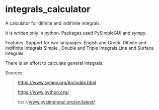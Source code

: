# integrals_calculator
A calculator for difinite and indifinite integrals.

It is written only in python. 
Packages used PySimpleGUI and sympy.

Features:
Support for two languages: Engish and Greek.
Difinite and Indifinite Integrals
Simple , Double and Triple Integrals
Line and Surface Integrals
  
There is an effort to calculate general integrals. 

Sources:
> https://www.sympy.org/en/index.html
>
> https://www.python.org/
>
> tps://www.pysimplegui.org/en/latest/

